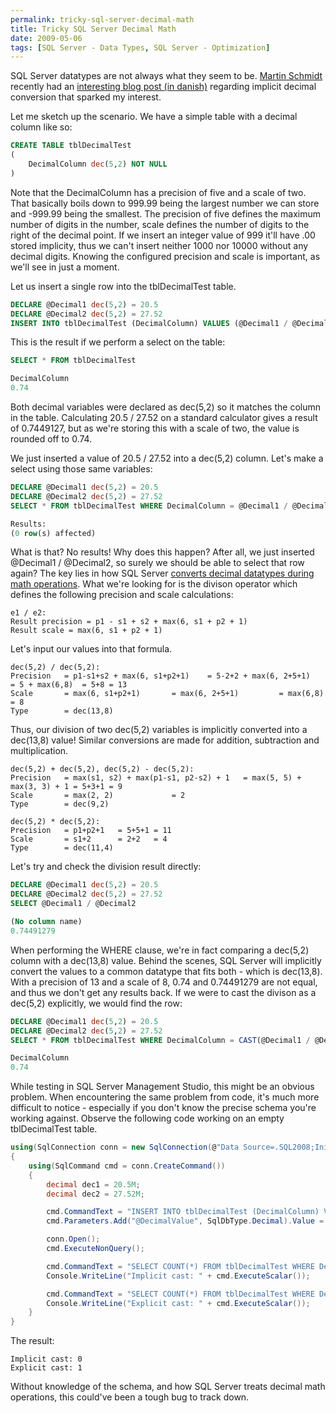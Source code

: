 ```yaml
---
permalink: tricky-sql-server-decimal-math
title: Tricky SQL Server Decimal Math
date: 2009-05-06
tags: [SQL Server - Data Types, SQL Server - Optimization]
---
```

SQL Server datatypes are not always what they seem to be. [Martin Schmidt](http://www.performanceduo.com/) recently had an [interesting blog post (in danish)](http://www.performanceduo.com/post/Gc3a6t-en-Datatype-.aspx) regarding implicit decimal conversion that sparked my interest.

<!-- more -->

Let me sketch up the scenario. We have a simple table with a decimal column like so:

```sql
CREATE TABLE tblDecimalTest
(
	DecimalColumn dec(5,2) NOT NULL
)
```

Note that the DecimalColumn has a precision of five and a scale of two. That basically boils down to 999.99 being the largest number we can store and -999.99 being the smallest. The precision of five defines the maximum number of digits in the number, scale defines the number of digits to the right of the decimal point. If we insert an integer value of 999 it'll have .00 stored implicity, thus we can't insert neither 1000 nor 10000 without any decimal digits. Knowing the configured precision and scale is important, as we'll see in just a moment.

Let us insert a single row into the tblDecimalTest table.

```sql
DECLARE @Decimal1 dec(5,2) = 20.5
DECLARE @Decimal2 dec(5,2) = 27.52
INSERT INTO tblDecimalTest (DecimalColumn) VALUES (@Decimal1 / @Decimal2)
```

This is the result if we perform a select on the table:

```sql
SELECT * FROM tblDecimalTest

DecimalColumn
0.74
```

Both decimal variables were declared as dec(5,2) so it matches the column in the table. Calculating 20.5 / 27.52 on a standard calculator gives a result of 0.7449127, but as we're storing this with a scale of two, the value is rounded off to 0.74.

We just inserted a value of 20.5 / 27.52 into a dec(5,2) column. Let's make a select using those same variables:

```sql
DECLARE @Decimal1 dec(5,2) = 20.5
DECLARE @Decimal2 dec(5,2) = 27.52
SELECT * FROM tblDecimalTest WHERE DecimalColumn = @Decimal1 / @Decimal2

Results:
(0 row(s) affected)
```

What is that? No results! Why does this happen? After all, we just inserted @Decimal1 / @Decimal2, so surely we should be able to select that row again? The key lies in how SQL Server [converts decimal datatypes during math operations](http://msdn.microsoft.com/en-us/library/ms190476.aspx). What we're looking for is the divison operator which defines the following precision and scale calculations:

```
e1 / e2:
Result precision = p1 - s1 + s2 + max(6, s1 + p2 + 1)
Result scale = max(6, s1 + p2 + 1)
```

Let's input our values into that formula.

```
dec(5,2) / dec(5,2):
Precision	= p1-s1+s2 + max(6, s1+p2+1)	= 5-2+2 + max(6, 2+5+1)		= 5 + max(6,8)	= 5+8 = 13
Scale		= max(6, s1+p2+1)		= max(6, 2+5+1)			= max(6,8)	= 8
Type		= dec(13,8)
```

Thus, our division of two dec(5,2) variables is implicitly converted into a dec(13,8) value! Similar conversions are made for addition, subtraction and multiplication.

```
dec(5,2) + dec(5,2), dec(5,2) - dec(5,2):
Precision	= max(s1, s2) + max(p1-s1, p2-s2) + 1	= max(5, 5) + max(3, 3) + 1	= 5+3+1	= 9
Scale		= max(2, 2)				= 2
Type		= dec(9,2)

dec(5,2) * dec(5,2):
Precision	= p1+p2+1	= 5+5+1	= 11
Scale		= s1+2		= 2+2	= 4
Type		= dec(11,4)
```

Let's try and check the division result directly:

```sql
DECLARE @Decimal1 dec(5,2) = 20.5
DECLARE @Decimal2 dec(5,2) = 27.52
SELECT @Decimal1 / @Decimal2

(No column name)
0.74491279
```

When performing the WHERE clause, we're in fact comparing a dec(5,2) column with a dec(13,8) value. Behind the scenes, SQL Server will implicitly convert the values to a common datatype that fits both - which is dec(13,8). With a precision of 13 and a scale of 8, 0.74 and 0.74491279 are not equal, and thus we don't get any results back. If we were to cast the divison as a dec(5,2) explicitly, we would find the row:

```sql
DECLARE @Decimal1 dec(5,2) = 20.5
DECLARE @Decimal2 dec(5,2) = 27.52
SELECT * FROM tblDecimalTest WHERE DecimalColumn = CAST(@Decimal1 / @Decimal2 AS dec(5,2))

DecimalColumn
0.74
```

While testing in SQL Server Management Studio, this might be an obvious problem. When encountering the same problem from code, it's much more difficult to notice - especially if you don't know the precise schema you're working against. Observe the following code working on an empty tblDecimalTest table.

```csharp
using(SqlConnection conn = new SqlConnection(@"Data Source=.SQL2008;Initial Catalog=Test;Integrated Security=SSPI"))
{
	using(SqlCommand cmd = conn.CreateCommand())
	{
		decimal dec1 = 20.5M;
		decimal dec2 = 27.52M;

		cmd.CommandText = "INSERT INTO tblDecimalTest (DecimalColumn) VALUES (@DecimalValue)";
		cmd.Parameters.Add("@DecimalValue", SqlDbType.Decimal).Value = dec1 / dec2;

		conn.Open();
		cmd.ExecuteNonQuery();

		cmd.CommandText = "SELECT COUNT(*) FROM tblDecimalTest WHERE DecimalColumn = @DecimalValue";
		Console.WriteLine("Implicit cast: " + cmd.ExecuteScalar());

		cmd.CommandText = "SELECT COUNT(*) FROM tblDecimalTest WHERE DecimalColumn = CAST(@DecimalValue as dec(5,2))";
		Console.WriteLine("Explicit cast: " + cmd.ExecuteScalar());
	}
}
```

The result:

```
Implicit cast: 0
Explicit cast: 1
```

Without knowledge of the schema, and how SQL Server treats decimal math operations, this could've been a tough bug to track down.
